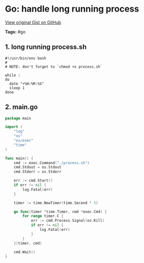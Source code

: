 # Go: handle long running process 

[View original Gist on GitHub](https://gist.github.com/Integralist/e47ac6d674c246d77e69d55e03c6b121)

**Tags:** #go

## 1. long running process.sh

```shell
#!/usr/bin/env bash
#
# NOTE: don't forget to `chmod +x process.sh`

while :
do
  date "+%H:%M:%S"
  sleep 1
done

```

## 2. main.go

```go
package main

import (
	"log"
	"os"
	"os/exec"
	"time"
)

func main() {
	cmd := exec.Command("./process.sh")
	cmd.Stdout = os.Stdout
	cmd.Stderr = os.Stderr

	err := cmd.Start()
	if err != nil {
		log.Fatal(err)
	}

	timer := time.NewTimer(time.Second * 5)

	go func(timer *time.Timer, cmd *exec.Cmd) {
		for range timer.C {
			err := cmd.Process.Signal(os.Kill)
			if err != nil {
				log.Fatal(err)
			}
		}
	}(timer, cmd)

	cmd.Wait()
}
```

